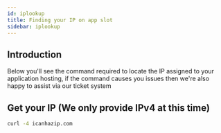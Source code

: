 ```yaml
---
id: iplookup
title: Finding your IP on app slot
sidebar: iplookup
---
```


## Introduction

Below you'll see the command required to locate the IP assigned to your application hosting, if the command causes you issues then we're also happy to assist via our ticket system

## Get your IP (We only provide IPv4 at this time)

```bash
curl -4 icanhazip.com
```
